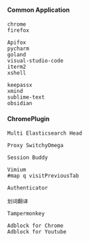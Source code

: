 #### Common Application

```
chrome
firefox

Apifox
pycharm
goland
visual-studio-code
iterm2
xshell

keepassx
xmind
sublime-text
obsidian
```

#### ChromePlugin

```textile
Multi Elasticsearch Head

Proxy SwitchyOmega

Session Buddy

Vimium
#map q visitPreviousTab

Authenticator

划词翻译

Tampermonkey

Adblock for Chrome
Adblock for Youtube
```
